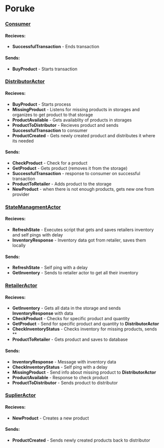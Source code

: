 # Poruke
### <u>**Consumer**</u>
#### Recieves:
- **SuccessfulTransaction** - Ends transaction
#### Sends:
- **BuyProduct** - Starts transaction


### <u>DistributorActor</u>
#### Recieves:
- **BuyProduct** - Starts process
- **MissingProduct** - Listens for missing products in storages and organizes to get product to that storage
- **ProductAvailable** - Gets availablity of products in storages
- **ProductToDistributor** - Recieves product and sends **SuccessfulTransaction** to consumer
- **ProductCreated** - Gets newly created product and distributes it where its needed
#### Sends:
- **CheckProduct** - Check for a product
- **GetProduct** - Gets product (removes it from the storage)
- **SuccessfulTransaction** - response to consumer on successful transaction
- **ProductToRetailer** - Adds product to the storage
- **NewProduct** - when there is not enough products, gets new one from provider


### <u>StateManagmentActor</u>
#### Recieves:
- **RefreshState** - Executes script that gets and saves retailers inventory and self pings with delay 
- **InventoryResponse** - Inventory data got from retailer, saves them locally
#### Sends:
- **RefreshState** - Self ping with a delay
- **GetInventory** - Sends to retailer actor to get all their inventory

### <u>RetailerActor</u>
#### Recieves:
- **GetInventory** - Gets all data in the storage and sends **InventoryResponse** with data
- **CheckProduct** - Checks for specific product and quantity 
- **GetProduct** - Send for specific product and quantity to **DistributorActor**
- **CheckInventoryStatus** - Checks inventory for missing products, sends **  
- **ProductToRetailer** - Gets product and saves to database
#### Sends:
- **InventoryResponse** - Message with inventory data
- **CheckInventoryStatus** - Self ping with a delay
- **MissingProduct** - Send info about missing product to **DistributorActor**
- **ProductAvailable** - Response to check product
- **ProductToDistributor** - Sends product to distributor

### <u>SuplierActor</u>
#### Recieves:
- **NewProduct** - Creates a new product
#### Sends:
- **ProductCreated** - Sends newly created products back to distributor
